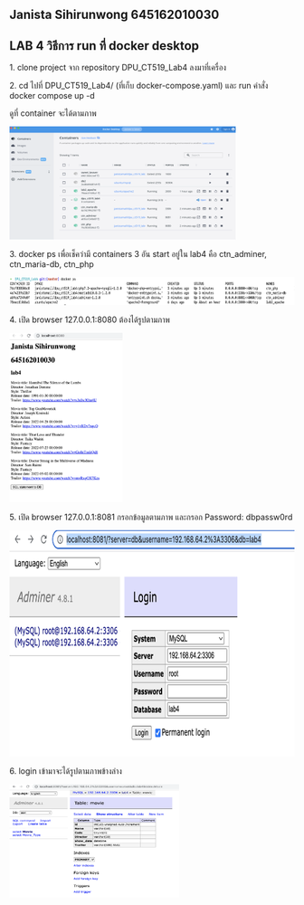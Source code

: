 ## Janista Sihirunwong 645162010030

## LAB 4 วิธีการ run ที่ docker desktop

<p>1. clone project จาก repository DPU_CT519_Lab4 ลงมาที่เครื่อง </p>
<p>2. cd ไปที่ DPU_CT519_Lab4/ (ที่เก็บ docker-compose.yaml) และ run คำสั่ง docker compose up -d </p>
<p>ดูที่ container จะได้ตามภาพ</p>
<img width="400px" height="200px" src="https://github.com/Janistamail/DPU_CT519_Lab4/blob/master/img/container.png?raw=true">
<p>3. docker ps เพื่อเช็คว่ามี containers 3 อัน start อยู่ใน lab4 คือ ctn_adminer, ctn_maria-db, ctn_php </p>
<img width="600px" height="50px" src="https://github.com/Janistamail/DPU_CT519_Lab4/blob/master/img/dockerps.png?raw=true">
<p>4. เปิด browser 127.0.0.1:8080 ต้องได้รูปตามภาพ</p>
<img width="200px" height="300px" src="https://github.com/Janistamail/DPU_CT519_Lab4/blob/master/img/table.png?raw=true">
<p>5. เปิด browser 127.0.0.1:8081 กรอกข้อมูลตามภาพ และกรอก Password: dbpassw0rd</p>
<img width="700px" height="400px" src="https://github.com/Janistamail/DPU_CT519_Lab4/blob/master/img/loginAdminer.png?raw=true">
<p>6. login เข้ามาจะได้รูปตามภาพข้างล่าง</p>
<img width="300px" height="200px" src="https://github.com/Janistamail/DPU_CT519_Lab4/blob/master/img/adminer.png?raw=true">
